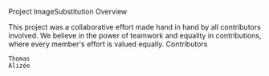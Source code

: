 Project ImageSubstitution
Overview

This project was a collaborative effort made hand in hand by all contributors involved. We believe in the power of teamwork and equality in contributions, where every member's effort is valued equally.
Contributors

    Thomas
    Alizée


